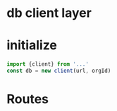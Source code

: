 # db client layer

# initialize

```javascript
import {client} from '...'
const db = new client(url, orgId)
```

# Routes



